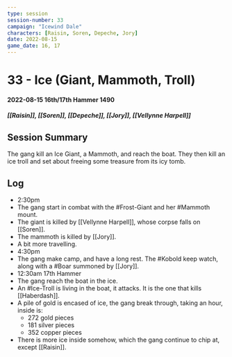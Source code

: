 ```yaml
---
type: session
session-number: 33
campaign: "Icewind Dale"
characters: [Raisin, Soren, Depeche, Jory]
date: 2022-08-15
game_date: 16, 17
---
```


# 33 - Ice (Giant, Mammoth, Troll)
#### 2022-08-15 16th/17th Hammer 1490 
##### [[Raisin]], [[Soren]], [[Depeche]], [[Jory]], [[Vellynne Harpell]]

## Session Summary
The gang kill an Ice Giant, a Mammoth, and reach the boat. They then kill an ice troll and set about freeing some treasure from its icy tomb.

## Log
- 2:30pm
- The gang start in combat with the #Frost-Giant and her #Mammoth mount.
- The giant is killed by [[Vellynne Harpell]], whose corpse falls on [[Soren]].
- The mammoth is killed by [[Jory]].
- A bit more travelling. 
- 4:30pm
- The gang make camp, and have a long rest. The #Kobold keep watch, along with a #Boar summoned by [[Jory]].
- 12:30am 17th Hammer
- The gang reach the boat in the ice.
- An #Ice-Troll is living in the boat, it attacks. It is the one that kills [[Haberdash]]. 
- A pile of gold is encased of ice, the gang break through, taking an hour, inside is:
	- 272 gold pieces
	- 181 silver pieces
	- 352 copper pieces
- There is more ice inside somehow, which the gang continue to chip at, except [[Raisin]].
